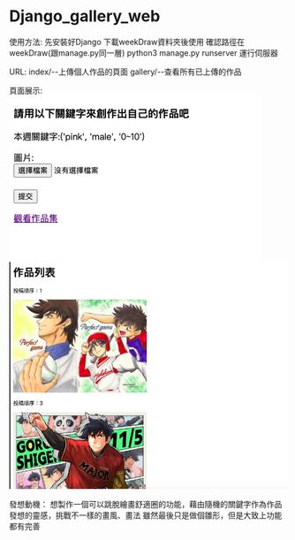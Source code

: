 # Django_gallery_web

使用方法:
先安裝好Django
下載weekDraw資料夾後使用
確認路徑在weekDraw(跟manage.py同一層)
python3 manage.py runserver
運行伺服器

URL:
index/--上傳個人作品的頁面
gallery/--查看所有已上傳的作品


頁面展示:
![image](https://github.com/IceTeaOxO/Django_gallery_web/blob/main/index.jpg)
![image](https://github.com/IceTeaOxO/Django_gallery_web/blob/main/gallery.jpg)

發想動機：
想製作一個可以跳脫繪畫舒適圈的功能，藉由隨機的關鍵字作為作品發想的靈感，挑戰不一樣的畫風、畫法
雖然最後只是做個雛形，但是大致上功能都有完善
